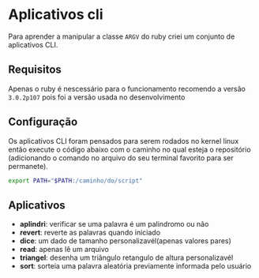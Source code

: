 # Aplicativos cli

Para aprender a manipular a classe `ARGV` do ruby criei um conjunto de aplicativos CLI.

## Requisitos
 
Apenas o ruby é nescessário para o funcionamento recomendo a versão `3.0.2p107` pois foi a versão usada no desenvolvimento 

## Configuração 

Os aplicativos CLI foram pensados para serem rodados no kernel linux então execute o código abaixo com o caminho no qual esteja o repositório (adicionando o comando no arquivo do seu terminal favorito para ser permanete). 

``` bash
export PATH="$PATH:/caminho/do/script"
```
 
 ## Aplicativos 

 - **aplindri**: verificar se uma palavra é um palindromo ou não 
 - **revert**: reverte as palavras quando iniciado
 - **dice**: um dado de tamanho personalizavél(apenas valores pares)
- **read**: apenas lê um arquivo 
- **triangel**: desenha um triãngulo retangulo de altura personalizavél
- **sort**: sorteia uma palavra aleatória previamente informada pelo usuário

 